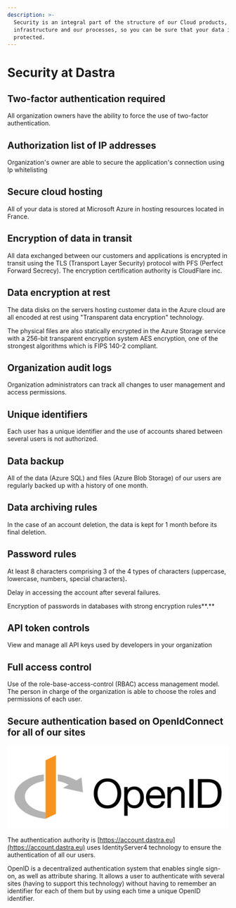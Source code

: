 ```yaml
---
description: >-
  Security is an integral part of the structure of our Cloud products, our
  infrastructure and our processes, so you can be sure that your data is
  protected.
---
```


# Security at Dastra

## Two-factor authentication required

All organization owners have the ability to force the use of two-factor authentication.

## Authorization list of IP addresses

Organization's owner are able to secure the application's connection using Ip whitelisting

## Secure cloud hosting

All of your data is stored at Microsoft Azure in hosting resources located in France.

## Encryption of data in transit

All data exchanged between our customers and applications is encrypted in transit using the TLS (Transport Layer Security) protocol with PFS (Perfect Forward Secrecy). The encryption certification authority is CloudFlare inc.

## Data encryption at rest

The data disks on the servers hosting customer data in the Azure cloud are all encoded at rest using "Transparent data encryption" technology.

The physical files are also statically encrypted in the Azure Storage service with a 256-bit transparent encryption system AES encryption, one of the strongest algorithms which is FIPS 140-2 compliant.

## Organization audit logs

Organization administrators can track all changes to user management and access permissions.

## Unique identifiers

Each user has a unique identifier and the use of accounts shared between several users is not authorized.

## **Data backup**

All of the data (Azure SQL) and files (Azure Blob Storage) of our users are regularly backed up with a history of one month.

## Data archiving rules

In the case of an account deletion, the data is kept for 1 month before its final deletion.

## Password rules

At least 8 characters comprising 3 of the 4 types of characters (uppercase, lowercase, numbers, special characters)**.**

Delay in accessing the account after several failures.

&#x20;Encryption of passwords in databases with strong encryption rules**.**

## API token controls

View and manage all API keys used by developers in your organization

## Full access control

Use of the role-base-access-control (RBAC) access management model. The person in charge of the organization is able to choose the roles and permissions of each user.

## Secure authentication based on OpenIdConnect for all of our sites

![](<../.gitbook/assets/image (293).png>)

The authentication authority is [https://account.dastra.eu](https://account.dastra.eu) uses IdentityServer4 technology to ensure the authentication of all our users.

OpenID is a decentralized authentication system that enables single sign-on, as well as attribute sharing. It allows a user to authenticate with several sites (having to support this technology) without having to remember an identifier for each of them but by using each time a unique OpenID identifier.

